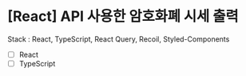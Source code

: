 # [React] API 사용한 암호화폐 시세 출력

Stack : React, TypeScript, React Query, Recoil, Styled-Components
- [ ] React
- [ ] TypeScript

